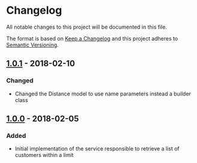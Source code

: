 # Changelog
All notable changes to this project will be documented in this file.

The format is based on [Keep a Changelog](http://keepachangelog.com/en/1.0.0/)
and this project adheres to [Semantic Versioning](http://semver.org/spec/v2.0.0.html).

## [1.0.1] - 2018-02-10
### Changed
- Changed the Distance model to use name parameters instead a builder class

## [1.0.0] - 2018-02-05
### Added
- Initial implementation of the service responsible to retrieve a list of customers within a limit

[1.0.1]: https://github.com/tiarebalbi/customers-geoservice/compare/1.0.0...1.0.1
[1.0.0]: https://github.com/tiarebalbi/customers-geoservice/compare/2687749cc4d581c27f1ac10b7c5b1aa01c27eba7...1.0.1
